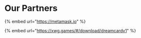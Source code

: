 # Our Partners

{% embed url="https://metamask.io" %}

{% embed url="https://xwg.games/#/download/dreamcardv1" %}
